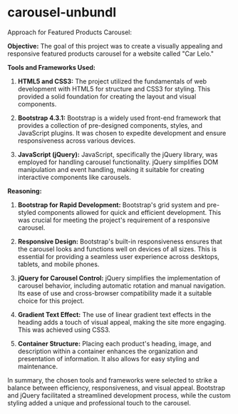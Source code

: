 # carousel-unbundl

Approach for Featured Products Carousel:

**Objective:**
The goal of this project was to create a visually appealing and responsive featured products carousel for a website called "Car Lelo."

**Tools and Frameworks Used:**
1. **HTML5 and CSS3:** The project utilized the fundamentals of web development with HTML5 for structure and CSS3 for styling. This provided a solid foundation for creating the layout and visual components.

2. **Bootstrap 4.3.1:** Bootstrap is a widely used front-end framework that provides a collection of pre-designed components, styles, and JavaScript plugins. It was chosen to expedite development and ensure responsiveness across various devices.

3. **JavaScript (jQuery):** JavaScript, specifically the jQuery library, was employed for handling carousel functionality. jQuery simplifies DOM manipulation and event handling, making it suitable for creating interactive components like carousels.

**Reasoning:**
1. **Bootstrap for Rapid Development:** Bootstrap's grid system and pre-styled components allowed for quick and efficient development. This was crucial for meeting the project's requirement of a responsive carousel.

2. **Responsive Design:** Bootstrap's built-in responsiveness ensures that the carousel looks and functions well on devices of all sizes. This is essential for providing a seamless user experience across desktops, tablets, and mobile phones.

3. **jQuery for Carousel Control:** jQuery simplifies the implementation of carousel behavior, including automatic rotation and manual navigation. Its ease of use and cross-browser compatibility made it a suitable choice for this project.

4. **Gradient Text Effect:** The use of linear gradient text effects in the heading adds a touch of visual appeal, making the site more engaging. This was achieved using CSS3.

5. **Container Structure:** Placing each product's heading, image, and description within a container enhances the organization and presentation of information. It also allows for easy styling and maintenance.

In summary, the chosen tools and frameworks were selected to strike a balance between efficiency, responsiveness, and visual appeal. Bootstrap and jQuery facilitated a streamlined development process, while the custom styling added a unique and professional touch to the carousel.
